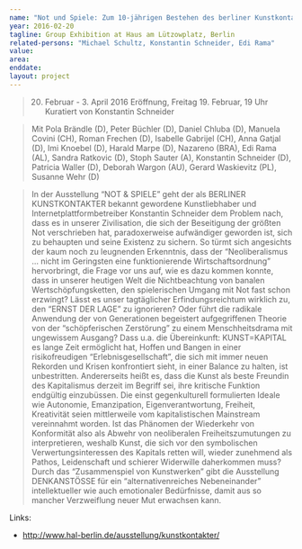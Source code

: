 ```yaml
---
name: "Not und Spiele: Zum 10-jährigen Bestehen des berliner Kunstkontaktes"
year: 2016-02-20
tagline: Group Exhibition at Haus am Lützowplatz, Berlin
related-persons: "Michael Schultz, Konstantin Schneider, Edi Rama"
value:
area:
enddate:
layout: project
---
```

>20. Februar - 3. April 2016
Eröffnung, Freitag 19. Februar, 19 Uhr
Kuratiert von Konstantin Schneider

>Mit Pola Brändle (D), Peter Büchler (D), Daniel Chluba (D), Manuela Covini (CH), Roman Frechen (D), Isabelle Gabrijel (CH), Anna Gatjal (D), Imi Knoebel (D), Harald Marpe (D), Nazareno (BRA), Edi Rama (AL), Sandra Ratkovic (D), Stoph Sauter (A), Konstantin Schneider (D), Patricia Waller (D), Deborah Wargon (AU), Gerard Waskievitz (PL), Susanne Wehr (D)

>In der Ausstellung “NOT & SPIELE” geht der als BERLINER KUNSTKONTAKTER bekannt gewordene Kunstliebhaber und Internetplattformbetreiber Konstantin Schneider dem Problem nach, dass es in unserer Zivilisation, die sich der Beseitigung der größten Not verschrieben hat, paradoxerweise aufwändiger geworden ist, sich zu behaupten und seine Existenz zu sichern. So türmt sich angesichts der kaum noch zu leugnenden Erkenntnis, dass der “Neoliberalismus … nicht im Geringsten eine funktionierende Wirtschaftsordnung” hervorbringt, die Frage vor uns auf, wie es dazu kommen konnte, dass in unserer heutigen Welt die Nichtbeachtung von banalen Wertschöpfungsketten, den spielerischen Umgang mit Not fast schon erzwingt? Lässt es unser tagtäglicher Erfindungsreichtum wirklich zu, den “ERNST DER LAGE” zu ignorieren? Oder führt die radikale Anwendung der von Generationen begeistert aufgegriffenen Theorie von der “schöpferischen Zerstörung” zu einem Menschheitsdrama mit ungewissem Ausgang?
Dass u.a. die Übereinkunft: KUNST=KAPITAL es lange Zeit ermöglicht hat, Hoffen und Bangen in einer risikofreudigen “Erlebnisgesellschaft”, die sich mit immer neuen Rekorden und Krisen konfrontiert sieht, in einer Balance zu halten, ist unbestritten. Andererseits heißt es, dass die Kunst als beste Freundin des Kapitalismus derzeit im Begriff sei, ihre kritische Funktion endgültig einzubüssen. Die einst gegenkulturell formulierten Ideale wie Autonomie, Emanzipation, Eigenverantwortung, Freiheit, Kreativität seien mittlerweile vom kapitalistischen Mainstream vereinnahmt worden. Ist das Phänomen der Wiederkehr von Konformität also als Abwehr von neoliberalen Freiheitszumutungen zu interpretieren, weshalb Kunst, die sich vor den symbolischen Verwertungsinteressen des Kapitals retten will, wieder zunehmend als Pathos, Leidenschaft und schierer Widerwille daherkommen muss?
>Durch das “Zusammenspiel von Kunstwerken” gibt die Ausstellung DENKANSTÖSSE für ein “alternativenreiches Nebeneinander” intellektueller wie auch emotionaler Bedürfnisse, damit aus so mancher Verzweiflung neuer Mut erwachsen kann.


Links:
* <http://www.hal-berlin.de/ausstellung/kunstkontakter/>
